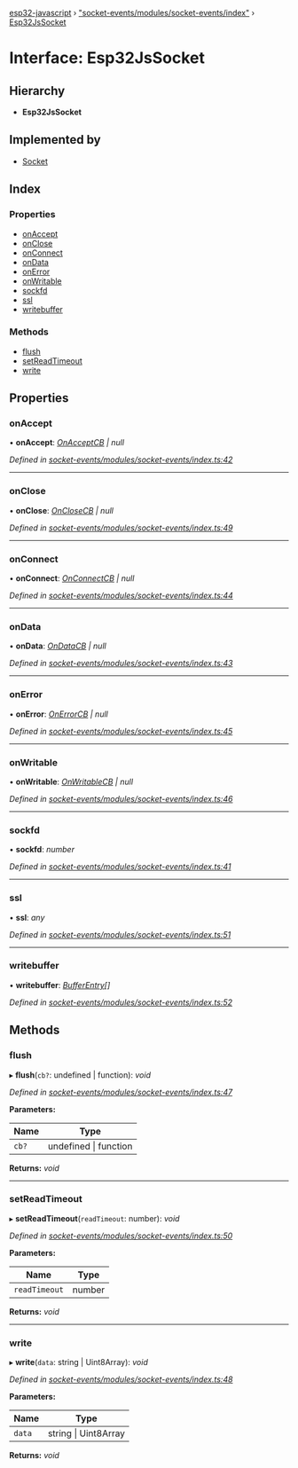 [esp32-javascript](../README.md) › ["socket-events/modules/socket-events/index"](../modules/_socket_events_modules_socket_events_index_.md) › [Esp32JsSocket](_socket_events_modules_socket_events_index_.esp32jssocket.md)

# Interface: Esp32JsSocket

## Hierarchy

* **Esp32JsSocket**

## Implemented by

* [Socket](../classes/_socket_events_modules_socket_events_index_.socket.md)

## Index

### Properties

* [onAccept](_socket_events_modules_socket_events_index_.esp32jssocket.md#onaccept)
* [onClose](_socket_events_modules_socket_events_index_.esp32jssocket.md#onclose)
* [onConnect](_socket_events_modules_socket_events_index_.esp32jssocket.md#onconnect)
* [onData](_socket_events_modules_socket_events_index_.esp32jssocket.md#ondata)
* [onError](_socket_events_modules_socket_events_index_.esp32jssocket.md#onerror)
* [onWritable](_socket_events_modules_socket_events_index_.esp32jssocket.md#onwritable)
* [sockfd](_socket_events_modules_socket_events_index_.esp32jssocket.md#sockfd)
* [ssl](_socket_events_modules_socket_events_index_.esp32jssocket.md#ssl)
* [writebuffer](_socket_events_modules_socket_events_index_.esp32jssocket.md#writebuffer)

### Methods

* [flush](_socket_events_modules_socket_events_index_.esp32jssocket.md#flush)
* [setReadTimeout](_socket_events_modules_socket_events_index_.esp32jssocket.md#setreadtimeout)
* [write](_socket_events_modules_socket_events_index_.esp32jssocket.md#write)

## Properties

###  onAccept

• **onAccept**: *[OnAcceptCB](../modules/_socket_events_modules_socket_events_index_.md#onacceptcb) | null*

*Defined in [socket-events/modules/socket-events/index.ts:42](https://github.com/marcelkottmann/esp32-javascript/blob/22ffb3d/components/socket-events/modules/socket-events/index.ts#L42)*

___

###  onClose

• **onClose**: *[OnCloseCB](../modules/_socket_events_modules_socket_events_index_.md#onclosecb) | null*

*Defined in [socket-events/modules/socket-events/index.ts:49](https://github.com/marcelkottmann/esp32-javascript/blob/22ffb3d/components/socket-events/modules/socket-events/index.ts#L49)*

___

###  onConnect

• **onConnect**: *[OnConnectCB](../modules/_socket_events_modules_socket_events_index_.md#onconnectcb) | null*

*Defined in [socket-events/modules/socket-events/index.ts:44](https://github.com/marcelkottmann/esp32-javascript/blob/22ffb3d/components/socket-events/modules/socket-events/index.ts#L44)*

___

###  onData

• **onData**: *[OnDataCB](../modules/_socket_events_modules_socket_events_index_.md#ondatacb) | null*

*Defined in [socket-events/modules/socket-events/index.ts:43](https://github.com/marcelkottmann/esp32-javascript/blob/22ffb3d/components/socket-events/modules/socket-events/index.ts#L43)*

___

###  onError

• **onError**: *[OnErrorCB](../modules/_socket_events_modules_socket_events_index_.md#onerrorcb) | null*

*Defined in [socket-events/modules/socket-events/index.ts:45](https://github.com/marcelkottmann/esp32-javascript/blob/22ffb3d/components/socket-events/modules/socket-events/index.ts#L45)*

___

###  onWritable

• **onWritable**: *[OnWritableCB](../modules/_socket_events_modules_socket_events_index_.md#onwritablecb) | null*

*Defined in [socket-events/modules/socket-events/index.ts:46](https://github.com/marcelkottmann/esp32-javascript/blob/22ffb3d/components/socket-events/modules/socket-events/index.ts#L46)*

___

###  sockfd

• **sockfd**: *number*

*Defined in [socket-events/modules/socket-events/index.ts:41](https://github.com/marcelkottmann/esp32-javascript/blob/22ffb3d/components/socket-events/modules/socket-events/index.ts#L41)*

___

###  ssl

• **ssl**: *any*

*Defined in [socket-events/modules/socket-events/index.ts:51](https://github.com/marcelkottmann/esp32-javascript/blob/22ffb3d/components/socket-events/modules/socket-events/index.ts#L51)*

___

###  writebuffer

• **writebuffer**: *[BufferEntry](_socket_events_modules_socket_events_index_.bufferentry.md)[]*

*Defined in [socket-events/modules/socket-events/index.ts:52](https://github.com/marcelkottmann/esp32-javascript/blob/22ffb3d/components/socket-events/modules/socket-events/index.ts#L52)*

## Methods

###  flush

▸ **flush**(`cb?`: undefined | function): *void*

*Defined in [socket-events/modules/socket-events/index.ts:47](https://github.com/marcelkottmann/esp32-javascript/blob/22ffb3d/components/socket-events/modules/socket-events/index.ts#L47)*

**Parameters:**

Name | Type |
------ | ------ |
`cb?` | undefined &#124; function |

**Returns:** *void*

___

###  setReadTimeout

▸ **setReadTimeout**(`readTimeout`: number): *void*

*Defined in [socket-events/modules/socket-events/index.ts:50](https://github.com/marcelkottmann/esp32-javascript/blob/22ffb3d/components/socket-events/modules/socket-events/index.ts#L50)*

**Parameters:**

Name | Type |
------ | ------ |
`readTimeout` | number |

**Returns:** *void*

___

###  write

▸ **write**(`data`: string | Uint8Array): *void*

*Defined in [socket-events/modules/socket-events/index.ts:48](https://github.com/marcelkottmann/esp32-javascript/blob/22ffb3d/components/socket-events/modules/socket-events/index.ts#L48)*

**Parameters:**

Name | Type |
------ | ------ |
`data` | string &#124; Uint8Array |

**Returns:** *void*
